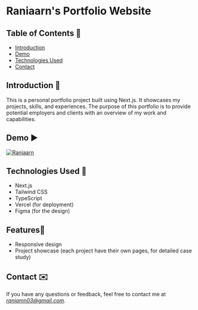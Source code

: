 # Raniaarn's Portfolio Website
## Table of Contents 📔
- [Introduction](#introduction-)
- [Demo](#demo-️)
- [Technologies Used](#technologies-used-)
- [Contact](#contact-️)

## Introduction 👋
This is a personal portfolio project built using Next.js. It showcases my projects, skills, and experiences. The purpose of this portfolio is to provide potential employers and clients with an overview of my work and capabilities.

## Demo ▶️
[![Raniaarn](https://img.shields.io/badge/-RANIAARN-805AD5?style=for-the-badge&logoColor=white)](https://raniaarn.com)

## Technologies Used 📱
- Next.js
- Tailwind CSS
- TypeScript
- Vercel (for deployment)
- Figma (for the design)

## Features🔦
- Responsive design
- Project showcase (each project have their own pages, for detailed case study)

## Contact ✉️
If you have any questions or feedback, feel free to contact me at *raniamn03@gmail.com*.
